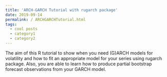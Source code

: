 ```yaml
---
title: 'ARCH-GARCH Tutorial with rugarch package'
date: 2019-09-14
permalink: / ARCHGARCHTutorial.html
tags:
  - cool posts
  - category1
  - category2
---
```


The aim of this R tutorial to show when you need (G)ARCH models for volatility and how to fit an appropriate model for your series using rugarch package. Also, you are able to learn how to produce partial bootstrap forecast observations from your GARCH model.
